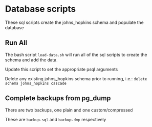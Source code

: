 # Database scripts

These sql scripts create the johns_hopkins schema and populate the database

## Run All

The bash script `load-data.sh` will run all of the sql scripts to create the schema and add the data.

Update this script to set the appropriate psql arguments

Delete any existing johns_hopkins schema prior to running, i.e.: `delete schema johns_hopkins cascade`

## Complete backups from pg_dump

There are two backups, one plain and one custom/compressed

These are `backup.sql` and `backup.dmp` respectively